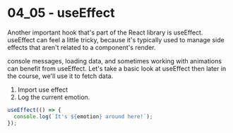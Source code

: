# 04_05 - useEffect

Another important hook that's part of the React library is useEffect. useEffect can feel a little tricky, because it's typically used to manage side effects that aren't related to a component's render.

console messages, loading data, and sometimes working with animations can benefit from useEffect. Let's take a basic look at useEffect then later in the course, we'll use it to fetch data.

1. Import use effect
2. Log the current emotion.

```javascript
useEffect(() => {
  console.log(`It's ${emotion} around here!`);
});
```
